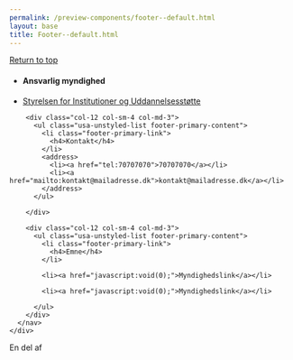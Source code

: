 ```yaml
--- 
permalink: /preview-components/footer--default.html
layout: base 
title: Footer--default.html
---
```






  
<footer class="footer" role="contentinfo">
  <div class="container footer-return-to-top">
    <a href="#">Return to top</a>
  </div>
  <div class="footer-primary-section">
    <div class="container">
      <nav class="footer-nav row">
        <div class="col-12 col-sm-4 col-md-6">
          <ul class="usa-unstyled-list footer-primary-content">
            <li class="footer-primary-link">
              <h4>Ansvarlig myndighed</h4>
            </li>
            <li><a href="javascript:void(0);">Styrelsen for Institutioner og Uddannelsesstøtte</a></li>
          </ul>
        </div>

        <div class="col-12 col-sm-4 col-md-3">
          <ul class="usa-unstyled-list footer-primary-content">
            <li class="footer-primary-link">
              <h4>Kontakt</h4>
            </li>
            <address>
              <li><a href="tel:70707070">70707070</a></li>
              <li><a href="mailto:kontakt@mailadresse.dk">kontakt@mailadresse.dk</a></li>
            </address>
          </ul>
          
        </div>

        <div class="col-12 col-sm-4 col-md-3">
          <ul class="usa-unstyled-list footer-primary-content">
            <li class="footer-primary-link">
              <h4>Emne</h4> 
            </li>
            
            <li><a href="javascript:void(0);">Myndighedslink</a></li>
            
            <li><a href="javascript:void(0);">Myndighedslink</a></li>
            
          </ul>
        </div>
      </nav>
    </div>
  </div>

  <div class="footer-secondary_section">
    <div class="container">
      <div class="footer-logo row">
        <div class="footer-logo-img col-12">En del af</div>
      </div>
    </div>
  </div>
</footer>



